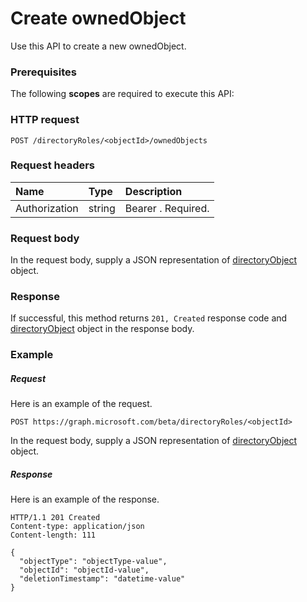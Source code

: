 # Create ownedObject

Use this API to create a new ownedObject.
### Prerequisites
The following **scopes** are required to execute this API: 
### HTTP request
<!-- { "blockType": "ignored" } -->
```http
POST /directoryRoles/<objectId>/ownedObjects

```
### Request headers
| Name       | Type | Description|
|:---------------|:--------|:----------|
| Authorization  | string  | Bearer <token>. Required. |

### Request body
In the request body, supply a JSON representation of [directoryObject](../resources/directoryobject.md) object.


### Response
If successful, this method returns `201, Created` response code and [directoryObject](../resources/directoryobject.md) object in the response body.

### Example
##### Request
Here is an example of the request.
<!-- {
  "blockType": "request",
  "name": "create_directoryobject_from_directoryrole"
}-->
```http
POST https://graph.microsoft.com/beta/directoryRoles/<objectId>
```
In the request body, supply a JSON representation of [directoryObject](../resources/directoryobject.md) object.
##### Response
Here is an example of the response.
<!-- {
  "blockType": "response",
  "truncated": false,
  "@odata.type": "microsoft.graph.directoryobject"
} -->
```http
HTTP/1.1 201 Created
Content-type: application/json
Content-length: 111

{
  "objectType": "objectType-value",
  "objectId": "objectId-value",
  "deletionTimestamp": "datetime-value"
}
```

<!-- uuid: 8fcb5dbc-d5aa-4681-8e31-b001d5168d79
2015-10-25 14:57:30 UTC -->
<!-- {
  "type": "#page.annotation",
  "description": "Create ownedObject",
  "keywords": "",
  "section": "documentation",
  "tocPath": ""
}-->